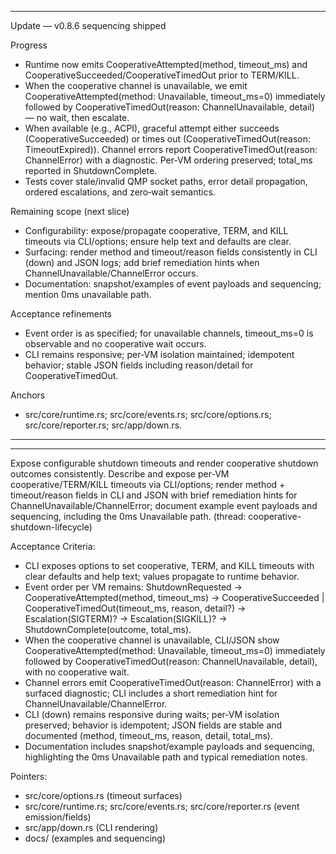 
---
Update — v0.8.6 sequencing shipped

Progress
- Runtime now emits CooperativeAttempted(method, timeout_ms) and CooperativeSucceeded/CooperativeTimedOut prior to TERM/KILL.
- When the cooperative channel is unavailable, we emit CooperativeAttempted(method: Unavailable, timeout_ms=0) immediately followed by CooperativeTimedOut(reason: ChannelUnavailable, detail) — no wait, then escalate.
- When available (e.g., ACPI), graceful attempt either succeeds (CooperativeSucceeded) or times out (CooperativeTimedOut(reason: TimeoutExpired)). Channel errors report CooperativeTimedOut(reason: ChannelError) with a diagnostic. Per‑VM ordering preserved; total_ms reported in ShutdownComplete.
- Tests cover stale/invalid QMP socket paths, error detail propagation, ordered escalations, and zero‑wait semantics.

Remaining scope (next slice)
- Configurability: expose/propagate cooperative, TERM, and KILL timeouts via CLI/options; ensure help text and defaults are clear.
- Surfacing: render method and timeout/reason fields consistently in CLI (down) and JSON logs; add brief remediation hints when ChannelUnavailable/ChannelError occurs.
- Documentation: snapshot/examples of event payloads and sequencing; mention 0ms unavailable path.

Acceptance refinements
- Event order is as specified; for unavailable channels, timeout_ms=0 is observable and no cooperative wait occurs.
- CLI remains responsive; per‑VM isolation maintained; idempotent behavior; stable JSON fields including reason/detail for CooperativeTimedOut.

Anchors
- src/core/runtime.rs; src/core/events.rs; src/core/options.rs; src/core/reporter.rs; src/app/down.rs.
---


---

Expose configurable shutdown timeouts and render cooperative shutdown outcomes consistently.
Describe and expose per-VM cooperative/TERM/KILL timeouts via CLI/options; render method + timeout/reason fields in CLI and JSON with brief remediation hints for ChannelUnavailable/ChannelError; document example event payloads and sequencing, including the 0ms Unavailable path. (thread: cooperative-shutdown-lifecycle)

Acceptance Criteria:
- CLI exposes options to set cooperative, TERM, and KILL timeouts with clear defaults and help text; values propagate to runtime behavior.
- Event order per VM remains: ShutdownRequested → CooperativeAttempted(method, timeout_ms) → CooperativeSucceeded | CooperativeTimedOut(timeout_ms, reason, detail?) → Escalation(SIGTERM)? → Escalation(SIGKILL)? → ShutdownComplete(outcome, total_ms).
- When the cooperative channel is unavailable, CLI/JSON show CooperativeAttempted(method: Unavailable, timeout_ms=0) immediately followed by CooperativeTimedOut(reason: ChannelUnavailable, detail), with no cooperative wait.
- Channel errors emit CooperativeTimedOut(reason: ChannelError) with a surfaced diagnostic; CLI includes a short remediation hint for ChannelUnavailable/ChannelError.
- CLI (down) remains responsive during waits; per‑VM isolation preserved; behavior is idempotent; JSON fields are stable and documented (method, timeout_ms, reason, detail, total_ms).
- Documentation includes snapshot/example payloads and sequencing, highlighting the 0ms Unavailable path and typical remediation notes.

Pointers:
- src/core/options.rs (timeout surfaces)
- src/core/runtime.rs; src/core/events.rs; src/core/reporter.rs (event emission/fields)
- src/app/down.rs (CLI rendering)
- docs/ (examples and sequencing)